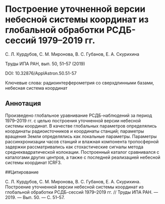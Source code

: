 # Построение уточненной версии небесной системы координат из глобальной обработки РСДБ-сессий 1979–2019 гг.

С. Л. Курдубов, С. М. Миронова, В. С. Губанов, Е. А. Скурихина

Труды ИПА РАН, вып. 50, 51–57 (2019)

DOI: 10.32876/ApplAstron.50.51-57

Ключевые слова: радиоинтерферометрия со сверхдлинными базами, небесная система координат

## Аннотация

Произведено глобальное уравнивание РСДБ-наблюдений за период 1979–2019 гг. с целью построения уточненной версии небесной системы координат. В качестве глобальных параметров определялись координаты радиоисточников и координаты станций; параметры вращения Земли определялись как локальные параметры. Параметры рассинхронизации часов станций и влажная компонента тропосферной задержки рассматривались как стохастические сигналы метода среднеквадратической колокации. Построенный каталог сравнивался с каталогами других центров, а также с последней реализацией небесной системы координат ICRF3.

##Цитирование

С. Л. Курдубов, С. М. Миронова, В. С. Губанов, Е. А. Скурихина. Построение уточненной версии небесной системы координат из глобальной обработки РСДБ-сессий 1979–2019 гг. // Труды ИПА РАН. — 2019. — Вып. 50. — С. 51–57.